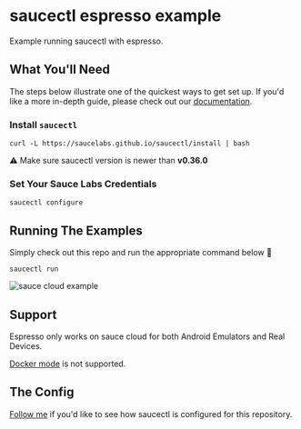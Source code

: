 # saucectl espresso example

Example running saucectl with espresso.

## What You'll Need

The steps below illustrate one of the quickest ways to get set up. If you'd like a more in-depth guide, please check out
our [documentation](https://docs.saucelabs.com/testrunner-toolkit/installation).

### Install `saucectl`

```shell
curl -L https://saucelabs.github.io/saucectl/install | bash
```

⚠ Make sure saucectl version is newer than **v0.36.0**

### Set Your Sauce Labs Credentials

```shell
saucectl configure
```

## Running The Examples

Simply check out this repo and run the appropriate command below :rocket:

```shell
saucectl run
```

![sauce cloud example](assets/sauce_cloud_example.gif)

## Support
Espresso only works on sauce cloud for both Android Emulators and Real Devices. 

[Docker mode](https://docs.saucelabs.com/testrunner-toolkit/configuration/common-syntax/index.html#mode) is not supported.


## The Config

[Follow me](.sauce/config.yml) if you'd like to see how saucectl is configured for this repository.
